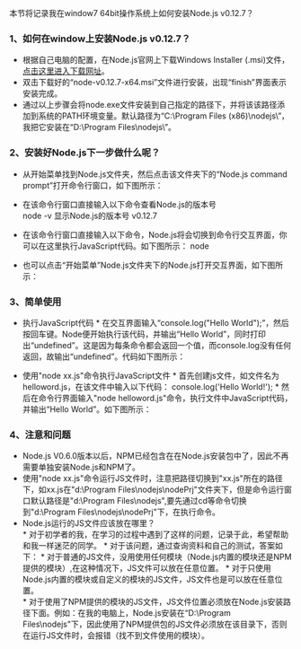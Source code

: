 本节将记录我在window7 64bit操作系统上如何安装Node.js v0.12.7？

### 1、如何在window上安装Node.js v0.12.7？ 
* 根据自己电脑的配置，在Node.js官网上下载Windows Installer (.msi)文件，[点击这里进入下载网址](https://nodejs.org/en/download/)。
* 双击下载好的“node-v0.12.7-x64.msi”文件进行安装，出现“finish”界面表示安装完成。
* 通过以上步骤会将node.exe文件安装到自己指定的路径下，并将该该路径添加到系统的PATH环境变量。默认路径为“C:\Program Files (x86)\nodejs\”，我把它安装在“D:\Program Files\nodejs\”。

### 2、安装好Node.js下一步做什么呢？
* 从开始菜单找到Node.js文件夹，然后点击该文件夹下的“Node.js command prompt”打开命令行窗口，如下图所示：

* 在该命令行窗口直接输入以下命令查看Node.js的版本号  
                 node -v
                显示Node.js的版本号 
                v0.12.7
* 在该命令行窗口直接输入以下命令，Node.js将会切换到命令行交互界面，你可以在这里执行JavaScript代码。如下图所示：
    node

* 也可以点击“开始菜单”Node.js文件夹下的Node.js打开交互界面，如下图所示： 

### 3、简单使用
* 执行JavaScript代码
        * 在交互界面输入“console.log("Hello World");”，然后按回车键。Node便开始执行该代码，并输出“Hello World”，同时打印出“undefined”。这是因为每条命令都会返回一个值，而console.log没有任何返回，故输出“undefined”。代码如下图所示： 

* 使用"node xx.js"命令执行JavaScript文件 
        * 首先创建js文件，如文件名为helloword.js，在该文件中输入以下代码： 
        console.log('Hello World!');
        * 然后在命令行界面输入"node helloword.js"命令，执行文件中JavaScript代码，并输出“Hello World”。如下图所示： 

### 4、注意和问题
* Node.js V0.6.0版本以后，NPM已经包含在在Node.js安装包中了，因此不再需要单独安装Node.js和NPM了。
* 使用"node xx.js"命令运行JS文件时，注意把路径切换到"xx.js"所在的路径下，如xx.js在"d:\Program Files\nodejs\nodePrj\"文件夹下，但是命令运行窗口默认路径是"d:\Program Files\nodejs",要先通过cd等命令切换到"d:\Program Files\nodejs\nodePrj\"下，在执行命令。
* Node.js运行的JS文件应该放在哪里？  
        * 对于初学者的我，在学习的过程中遇到了这样的问题，记录于此，希望帮助和我一样迷茫的同学。 
        * 对于该问题，通过查询资料和自己的测试，答案如下：
                * 对于普通的JS文件，没用使用任何模块（Node.js内置的模块还是NPM提供的模块）,在这种情况下，JS文件可以放在任意位置。
                * 对于只使用Node.js内置的模块或自定义的模块的JS文件，JS文件也是可以放在任意位置。  
                * 对于使用了NPM提供的模块的JS文件，JS文件位置必须放在Node.js安装路径下面。例如：在我的电脑上，Node.js安装在“D:\Program Files\nodejs"下，因此使用了NPM提供包的JS文件必须放在该目录下，否则在运行JS文件时，会报错（找不到文件使用的模块）。
    
